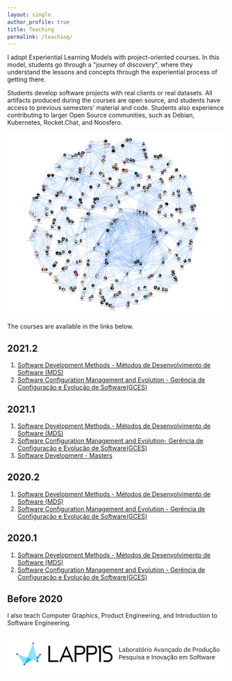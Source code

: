 ```yaml
---
layout: single
author_profile: true
title: Teaching
permalink: /teaching/
---
```


I adopt Experiential Learning Models with project-oriented courses. In this model, students go through a "journey of discovery", where they understand the lessons and concepts through the experiential process of getting there. 

Students develop software projects with real clients or real datasets. All artifacts produced during the courses are open source, and students have access to previous semesters' material and code. Students also experience contributing to larger Open Source communities, such as Debian, Kubernetes, Rocket.Chat, and Noosfero.

![Students](/images/gpp_mds.png)


The courses are available in the links below.


## 2021.2 
1. [Software Development Methods - Métodos de Desenvolvimento de Software (MDS)](https://github.com/fga-eps-mds/Qualifying-Software-Engineers-Undergraduates-in-DevOps/blob/main/Turmas/2021-2.md)  
1. [Software Configuration Management and Evolution - Gerência de Configuração e Evolução de Software(GCES)](https://github.com/fga-gces)

## 2021.1 
1. [Software Development Methods - Métodos de Desenvolvimento de Software (MDS)](https://github.com/fga-eps-mds)
1. [Software Configuration Management and Evolution- Gerência de Configuração e Evolução de Software(GCES)](https://github.com/fga-gces)
1. [Software Development - Masters](https://github.com/PPCA-CS)

## 2020.2 
1. [Software Development Methods - Métodos de Desenvolvimento de Software (MDS)](https://github.com/fga-eps-mds)
1. [Software Configuration Management and Evolution - Gerência de Configuração e Evolução de Software(GCES)](https://github.com/fga-gces)

## 2020.1 
1. [Software Development Methods - Métodos de Desenvolvimento de Software (MDS)](https://github.com/fga-eps-mds)
1. [Software Configuration Management and Evolution - Gerência de Configuração e Evolução de Software(GCES)](https://github.com/fga-gces)


## Before 2020
I also teach Computer Graphics, Product Engineering, and Introduction to Software Engineering.



![lappis](/images/lappis.png)